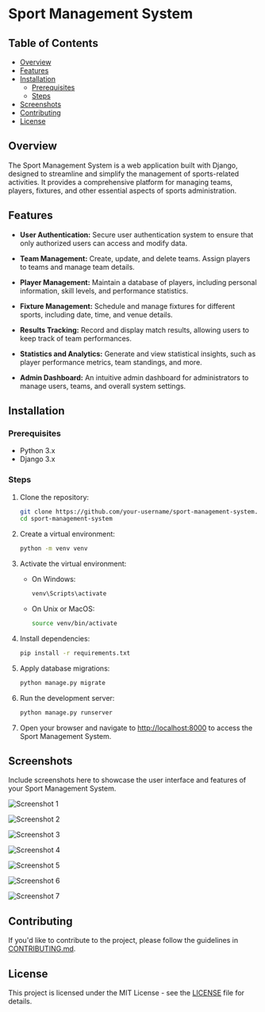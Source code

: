 # Sport Management System

## Table of Contents
- [Overview](#overview)
- [Features](#features)
- [Installation](#installation)
  - [Prerequisites](#prerequisites)
  - [Steps](#steps)
- [Screenshots](#screenshots)
- [Contributing](#contributing)
- [License](#license)

## Overview

The Sport Management System is a web application built with Django, designed to streamline and simplify the management of sports-related activities. It provides a comprehensive platform for managing teams, players, fixtures, and other essential aspects of sports administration.

## Features

- **User Authentication:** Secure user authentication system to ensure that only authorized users can access and modify data.

- **Team Management:** Create, update, and delete teams. Assign players to teams and manage team details.

- **Player Management:** Maintain a database of players, including personal information, skill levels, and performance statistics.

- **Fixture Management:** Schedule and manage fixtures for different sports, including date, time, and venue details.

- **Results Tracking:** Record and display match results, allowing users to keep track of team performances.

- **Statistics and Analytics:** Generate and view statistical insights, such as player performance metrics, team standings, and more.

- **Admin Dashboard:** An intuitive admin dashboard for administrators to manage users, teams, and overall system settings.

## Installation

### Prerequisites

- Python 3.x
- Django 3.x

### Steps

1. Clone the repository:

    ```bash
    git clone https://github.com/your-username/sport-management-system.git
    cd sport-management-system
    ```

2. Create a virtual environment:

    ```bash
    python -m venv venv
    ```

3. Activate the virtual environment:

    - On Windows:

        ```bash
        venv\Scripts\activate
        ```

    - On Unix or MacOS:

        ```bash
        source venv/bin/activate
        ```

4. Install dependencies:

    ```bash
    pip install -r requirements.txt
    ```

5. Apply database migrations:

    ```bash
    python manage.py migrate
    ```

6. Run the development server:

    ```bash
    python manage.py runserver
    ```

7. Open your browser and navigate to [http://localhost:8000](http://localhost:8000) to access the Sport Management System.

## Screenshots

Include screenshots here to showcase the user interface and features of your Sport Management System. 

![Screenshot 1](screenshots/1.png)

![Screenshot 2](screenshots/2.png)  

![Screenshot 3](screenshots/3.png)

![Screenshot 4](screenshots/4.png)

![Screenshot 5](screenshots/5.png)

![Screenshot 6](screenshots/6.png)

![Screenshot 7](screenshots/7.png)


<!-- Add more screenshots as needed -->

## Contributing

If you'd like to contribute to the project, please follow the guidelines in [CONTRIBUTING.md](CONTRIBUTING.md).

## License

This project is licensed under the MIT License - see the [LICENSE](LICENSE) file for details.
